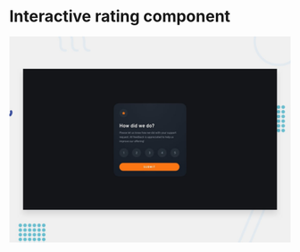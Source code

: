 # Interactive rating component

![Design preview for the Interactive rating component coding challenge](./design/desktop-preview.jpg)
